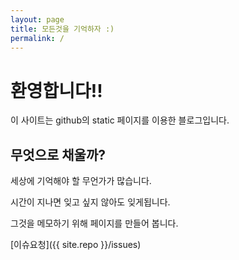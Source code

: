 ```yaml
---
layout: page
title: 모든것을 기억하자 :)
permalink: /
---
```


# 환영합니다!!

이 사이트는 github의 static 페이지를 이용한 블로그입니다.

<!-- 이미지는 아래와 같이 처리한다
![assets/img/docsy-jekyll.png](assets/img/docsy-jekyll.png)
-->
## 무엇으로 채울까?

세상에 기억해야 할 무언가가 많습니다.  

시간이 지나면 잊고 싶지 않아도 잊게됩니다.  

그것을 메모하기 위해 페이지를 만들어 봅니다.  



[이슈요청]({{ site.repo }}/issues)

